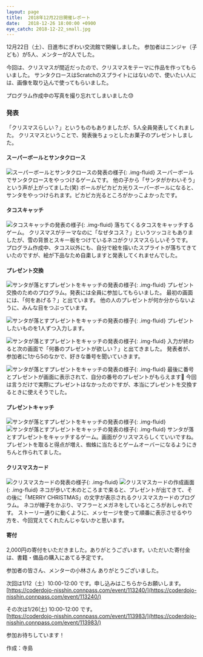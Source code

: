 ```yaml
---
layout: page
title:  2018年12月22日開催レポート
date:   2018-12-26 18:00:00 +0900
eye_catch: 2018-12-22_small.jpg
---
```


12月22日（土）、日進市にぎわい交流館で開催しました。
参加者はニンジャ（子ども）が5人、メンターが2人でした。

今回は、クリスマスが間近だったので、クリスマスをテーマに作品を作ってもらいました。
サンタクロースはScratchのスプライトにはないので、使いたい人には、画像を取り込んで使ってもらいました。

プログラム作成中の写真を撮り忘れてしまいました:sweat:

### 発表
「クリスマスらしい？」というものもありましたが、5人全員発表してくれました。
クリスマスということで、発表後ちょっとしたお菓子のプレゼントしました。

#### スーパーボールとサンタクロース
![スーパーボールとサンタクロースの発表の様子](/assets/img/2018-12-22_1-1.jpg){: .img-fluid}
スーパーボールでサンタクロースをやっつけるゲームです。
他の子から「サンタがかわいそう」という声が上がってました(笑)
ボールがピカピカ光りスーパーボールになると、サンタをやっつけられます。ピカピカ光るところがかっこよかったです。

#### タコスキャッチ
![タコスキャッチの発表の様子](/assets/img/2018-12-22_2-1.jpg){: .img-fluid}
落ちてくるタコスをキャッチするゲーム。
クリスマスがテーマなのに「なぜタコス？」というツッコミもありましたが、雪の背景とスキー板をつけているネコがクリスマスらしいそうです。
プログラム作成中、タコス以外にも、自分で絵を描いたスプライトが落ちてきていたのですが、絵が下品なため自粛しますと発表してくれませんでした。

#### プレゼント交換
![サンタが落とすプレゼントをキャッチの発表の様子](/assets/img/2018-12-22_3-1.jpg){: .img-fluid}
プレゼント交換のためのプログラム。発表には全員に参加してもらいました。
最初の画面には、「何をあげる？」と出ています。
他の人のプレゼントが何か分からないように、みんな目をつぶっています。

![サンタが落とすプレゼントをキャッチの発表の様子](/assets/img/2018-12-22_3-2.jpg){: .img-fluid}
プレゼントしたいものを1人ずつ入力します。

![サンタが落とすプレゼントをキャッチの発表の様子](/assets/img/2018-12-22_3-3.jpg){: .img-fluid}
入力が終わると次の画面で「何番のプレゼントが欲しい？」と出てきました。
発表者が、参加者に1から5のなかで、好きな番号を聞いていきます。

![サンタが落とすプレゼントをキャッチの発表の様子](/assets/img/2018-12-22_3-4.jpg){: .img-fluid}
最後に番号とプレゼントが画面に表示されて、自分の番号のプレゼントがもらえます:tada:
今回は言うだけで実際にプレゼントはなかったのですが、本当にプレゼントを交換するときに使えそうでした。

#### プレゼントキャッチ

![サンタが落とすプレゼントをキャッチの発表の様子](/assets/img/2018-12-22_4-1.jpg){: .img-fluid}
![サンタが落とすプレゼントをキャッチの発表の様子](/assets/img/2018-12-22_4-2.jpg){: .img-fluid}
サンタが落とすプレゼントをキャッチするゲーム。画面がクリスマスらしくていいですね。
プレゼントを取ると得点が増え、蜘蛛に当たるとゲームオーバーになるようにきちんと作られてました。

#### クリスマスカード
![クリスマスカードの発表の様子](/assets/img/2018-12-22_5-1.jpg){: .img-fluid}
![クリスマスカードの作成画面](/assets/img/2018-12-22_5-2.jpg){: .img-fluid}
ネコが歩いて木のところまで来ると、プレゼントが出てきて、その後に「MERRY CHRISTMAS」の文字が表示されるクリスマスカードのプログラム。
ネコが帽子をかぶり、マフラーとメガネをしているところがおしゃれです。
ストーリー通りに動くように、メッセージを使って順番に表示させるやり方を、今回覚えてくれたんじゃないかと思います。


#### 寄付
2,000円の寄付をいただきました。ありがとうございます。いただいた寄付金は、書籍・備品の購入にあてる予定です。

参加者の皆さん、メンターの小林さん ありがとうございました。

次回は1/12（土）10:00-12:00 です。申し込みはこちらからお願いします。<br />
[https://coderdojo-nisshin.connpass.com/event/113240/](https://coderdojo-nisshin.connpass.com/event/113240/)<br />

その次は1/26(土) 10:00-12:00 です。<br />
[https://coderdojo-nisshin.connpass.com/event/113983/](https://coderdojo-nisshin.connpass.com/event/113983/)<br />

参加お待ちしています！

作成：寺島
